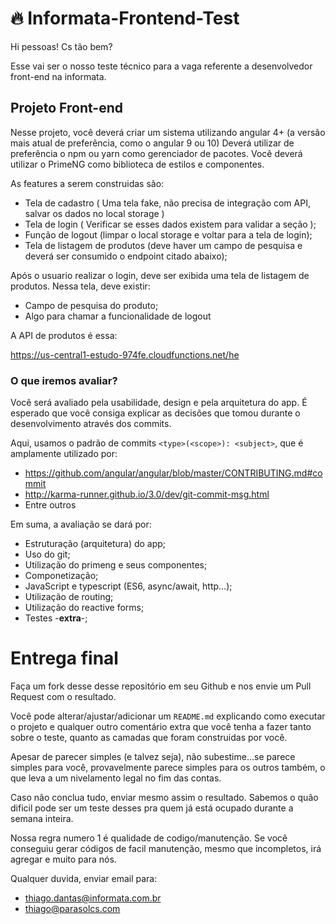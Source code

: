 # :fire: Informata-Frontend-Test

Hi pessoas!
Cs tão bem?

Esse vai ser o nosso teste técnico para a vaga referente a desenvolvedor front-end na informata.

## Projeto Front-end

Nesse projeto, você deverá criar um sistema utilizando angular 4+ (a versão mais atual de preferência, como o angular 9 ou 10)
Deverá utilizar de preferência o npm ou yarn como gerenciador de pacotes.
Você deverá utilizar o PrimeNG como biblioteca de estilos e componentes.

As features a serem construidas são:

- Tela de cadastro ( Uma tela fake, não precisa de integração com API, salvar os dados no local storage )
- Tela de login ( Verificar se esses dados existem para validar a seção );
- Função de logout (limpar o local storage e voltar para a tela de login);
- Tela de listagem de produtos (deve haver um campo de pesquisa e deverá ser consumido o endpoint citado abaixo);

Após o usuario realizar o login, deve ser exibida uma tela de listagem de produtos. Nessa tela, deve existir:

- Campo de pesquisa do produto;
- Algo para chamar a funcionalidade de logout

A API de produtos é essa:

https://us-central1-estudo-974fe.cloudfunctions.net/he

### O que iremos avaliar?

Você será avaliado pela usabilidade, design e pela arquitetura do app. É esperado que você consiga explicar as decisões que tomou durante o desenvolvimento através dos commits.

Aqui, usamos o padrão de commits `<type>(<scope>): <subject>`, que é amplamente utilizado por:

- https://github.com/angular/angular/blob/master/CONTRIBUTING.md#commit
- http://karma-runner.github.io/3.0/dev/git-commit-msg.html
- Entre outros

Em suma, a avaliação se dará por:

- Estruturação (arquitetura) do app;
- Uso do git;
- Utilização do primeng e seus componentes;
- Componetização;
- JavaScript e typescript (ES6, async/await, http...);
- Utilização de routing;
- Utilização do reactive forms;
- Testes -**extra**-;


# Entrega final

Faça um fork desse desse repositório em seu Github e nos envie um Pull Request com o resultado.

Você pode alterar/ajustar/adicionar um `README.md` explicando como executar o projeto e qualquer outro comentário extra que você tenha a fazer tanto sobre o teste, quanto as camadas que foram construidas por você.

Apesar de parecer simples (e talvez seja), não subestime...se parece simples para você, provavelmente parece simples para os outros também, o que leva a um nivelamento legal no fim das contas.

Caso não conclua tudo, enviar mesmo assim o resultado. Sabemos o quão dificil pode ser um teste desses pra quem já está ocupado durante a semana inteira.

Nossa regra numero 1 é qualidade de codigo/manutenção. Se você conseguiu gerar códigos de facil manutenção, mesmo que incompletos, irá agregar e muito para nós.

Qualquer duvida, enviar email para:

- thiago.dantas@informata.com.br
- thiago@parasolcs.com

